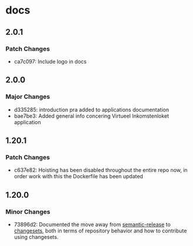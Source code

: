 # docs

## 2.0.1

### Patch Changes

- ca7c097: Include logo in docs

## 2.0.0

### Major Changes

- d335285: introduction pra added to applications documentation
- bae7be3: Added general info concering Virtueel Inkomstenloket application

## 1.20.1

### Patch Changes

- c637e82: Hoisting has been disabled throughout the entire repo now, in order work with this the Dockerfile has been updated

## 1.20.0

### Minor Changes

- 73896d2: Documented the move away from [semantic-release](https://github.com/semantic-release/semantic-release) to [changesets](https://github.com/changesets/changesets), both in terms of repository behavior and how to contribute using changesets.
